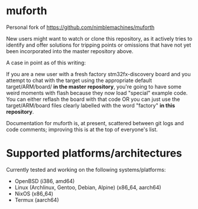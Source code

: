 # muforth

Personal fork of https://github.com/nimblemachines/muforth

New users might want to watch or clone this repository, as it actively tries
to identify and offer solutions for tripping points or omissions that
have not yet been incorporated into the master repository above.

A case in point as of this writing:

If you are a new user with a fresh factory stm32fx-discovery board and
you attempt to chat with the target using the appropriate default
target/ARM/board/ **in the master repository**, you're going to have
some weird moments with flash because they now load "special" example
code.  You can either reflash the board with that code OR you can just
use the target/ARM/board files clearly labelled with the word "factory"
**in this repository**.

Documentation for muforth is, at present, scattered between git logs and
code comments; improving this is at the top of everyone's list. 


# Supported platforms/architectures

Currently tested and working on the following systems/platforms:

* OpenBSD (i386, amd64)
* Linux (Archlinux, Gentoo, Debian, Alpine) (x86_64, aarch64)
* NixOS (x86_64)
* Termux (aarch64)

